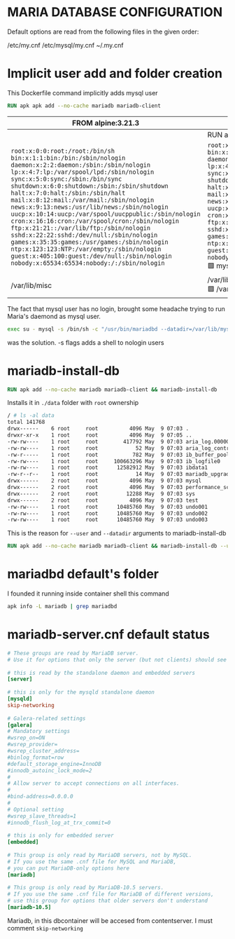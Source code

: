 # MARIA DATABASE CONFIGURATION


Default options are read from the following files in the given order:

/etc/my.cnf /etc/mysql/my.cnf ~/.my.cnf 




# Implicit user add and folder creation

This Dockerfile command implicitly adds mysql user
```Dockerfile
RUN apk apk add --no-cache mariadb mariadb-client
```


| FROM alpine:3.21.3  | FROM alpine:3.21.3 |
|--------|--------|
||RUN apk add mariadb mariadb-client|
|`root:x:0:0:root:/root:/bin/sh`<br>`bin:x:1:1:bin:/bin:/sbin/nologin`<br>`daemon:x:2:2:daemon:/sbin:/sbin/nologin`<br>`lp:x:4:7:lp:/var/spool/lpd:/sbin/nologin`<br>`sync:x:5:0:sync:/sbin:/bin/sync`<br>`shutdown:x:6:0:shutdown:/sbin:/sbin/shutdown`<br>`halt:x:7:0:halt:/sbin:/sbin/halt`<br>`mail:x:8:12:mail:/var/mail:/sbin/nologin`<br>`news:x:9:13:news:/usr/lib/news:/sbin/nologin`<br>`uucp:x:10:14:uucp:/var/spool/uucppublic:/sbin/nologin`<br>`cron:x:16:16:cron:/var/spool/cron:/sbin/nologin`<br>`ftp:x:21:21::/var/lib/ftp:/sbin/nologin`<br>`sshd:x:22:22:sshd:/dev/null:/sbin/nologin`<br>`games:x:35:35:games:/usr/games:/sbin/nologin`<br>`ntp:x:123:123:NTP:/var/empty:/sbin/nologin`<br>`guest:x:405:100:guest:/dev/null:/sbin/nologin`<br>`nobody:x:65534:65534:nobody:/:/sbin/nologin`|`root:x:0:0:root:/root:/bin/sh` <br> `bin:x:1:1:bin:/bin:/sbin/nologin`<br>`daemon:x:2:2:daemon:/sbin:/sbin/nologin`<br>`lp:x:4:7:lp:/var/spool/lpd:/sbin/nologin`<br>`sync:x:5:0:sync:/sbin:/bin/sync`<br>`shutdown:x:6:0:shutdown:/sbin:/sbin/shutdown`<br>`halt:x:7:0:halt:/sbin:/sbin/halt`<br>`mail:x:8:12:mail:/var/mail:/sbin/nologin`<br>`news:x:9:13:news:/usr/lib/news:/sbin/nologin`<br>`uucp:x:10:14:uucp:/var/spool/uucppublic:/sbin/nologin`<br>`cron:x:16:16:cron:/var/spool/cron:/sbin/nologin`<br>`ftp:x:21:21::/var/lib/ftp:/sbin/nologin`<br>`sshd:x:22:22:sshd:/dev/null:/sbin/nologin`<br>`games:x:35:35:games:/usr/games:/sbin/nologin`<br>`ntp:x:123:123:NTP:/var/empty:/sbin/nologin`<br>`guest:x:405:100:guest:/dev/null:/sbin/nologin`<br>`nobody:x:65534:65534:nobody:/:/sbin/nologin` <br>🟩 mysql\:x\:100\:101:mysql:/var/lib/mysql:/sbin/nologin|
|/var/lib/misc|/var/lib/misc <br>🟩  /var/lib/mysql|

The fact that mysql user has no login, brought some headache trying to run Maria's daemond as mysql user.

```bash
exec su - mysql -s /bin/sh -c "/usr/bin/mariadbd --datadir=/var/lib/mysql \"\$@\""
```
was the solution. -s flags adds a shell to nologin users

# mariadb-install-db

```Dockerfile
RUN apk add --no-cache mariadb mariadb-client && mariadb-install-db
```
Installs it in `./data` folder with `root` ownership


```bash
/ # ls -al data
total 141768
drwx------    6 root     root          4096 May  9 07:03 .
drwxr-xr-x    1 root     root          4096 May  9 07:05 ..
-rw-rw----    1 root     root        417792 May  9 07:03 aria_log.00000001
-rw-rw----    1 root     root            52 May  9 07:03 aria_log_control
-rw-r-----    1 root     root           782 May  9 07:03 ib_buffer_pool
-rw-rw----    1 root     root     100663296 May  9 07:03 ib_logfile0
-rw-rw----    1 root     root      12582912 May  9 07:03 ibdata1
-rw-r--r--    1 root     root            14 May  9 07:03 mariadb_upgrade_info
drwx------    2 root     root          4096 May  9 07:03 mysql
drwx------    2 root     root          4096 May  9 07:03 performance_schema
drwx------    2 root     root         12288 May  9 07:03 sys
drwx------    2 root     root          4096 May  9 07:03 test
-rw-rw----    1 root     root      10485760 May  9 07:03 undo001
-rw-rw----    1 root     root      10485760 May  9 07:03 undo002
-rw-rw----    1 root     root      10485760 May  9 07:03 undo003


```
This is the reason for `--user` and `--datadir` arguments to mariadb-install-db
```Dockerfile
RUN apk add --no-cache mariadb mariadb-client && mariadb-install-db --user=mysql --datadir=/var/lib/mysql
```

# mariadbd default's folder

I founded it running inside container shell this command
```bash
apk info -L mariadb | grep mariadbd
```

# mariadb-server.cnf default status
     
```cnf                                                                                                                                        
# These groups are read by MariaDB server.                                                                                                      
# Use it for options that only the server (but not clients) should see                                                                          
                                                                                                                                                
# this is read by the standalone daemon and embedded servers                                                                                    
[server]                                                                                                                                        
                                                                                                                                                
# this is only for the mysqld standalone daemon                                                                                                 
[mysqld]                                                                                                                                        
skip-networking                                                                                                                                 
                                                                                                                                                
# Galera-related settings                                                                                                                       
[galera]                                                                                                                                        
# Mandatory settings                                                                                                                            
#wsrep_on=ON                                                                                                                                    
#wsrep_provider=                                                                                                                                
#wsrep_cluster_address=                                                                                                                         
#binlog_format=row                                                                                                                              
#default_storage_engine=InnoDB                                                                                                                  
#innodb_autoinc_lock_mode=2                                                                                                                     
#                                                                                                                                               
# Allow server to accept connections on all interfaces.                                                                                         
#                                                                                                                                               
#bind-address=0.0.0.0                                                                                                                           
#                                                                                                                                               
# Optional setting                                                                                                                              
#wsrep_slave_threads=1                                                                                                                          
#innodb_flush_log_at_trx_commit=0                                                                                                               
                                                                                                                                                
# this is only for embedded server                                                                                                              
[embedded]                                                                                                                                      
                                                                                                                                                
# This group is only read by MariaDB servers, not by MySQL.                                                                                     
# If you use the same .cnf file for MySQL and MariaDB,                                                                                          
# you can put MariaDB-only options here                                                                                                         
[mariadb]                                                                                                                                       
                                                                                                                                                
# This group is only read by MariaDB-10.5 servers.                                                                                              
# If you use the same .cnf file for MariaDB of different versions,                                                                              
# use this group for options that older servers don't understand                                                                                
[mariadb-10.5]     

```

Mariadb, in this dbcontainer will be accesed from contentserver. I must comment `skip-networking`


